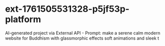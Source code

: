 # ext-1761505531328-p5jf53p-platform
AI-generated project via External API - Prompt: make a serene calm modern website for Buddhism with glassmorphic effects soft animations and sleek t
